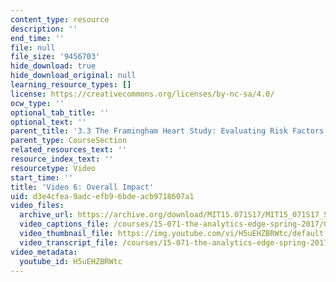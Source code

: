 ```yaml
---
content_type: resource
description: ''
end_time: ''
file: null
file_size: '9456703'
hide_download: true
hide_download_original: null
learning_resource_types: []
license: https://creativecommons.org/licenses/by-nc-sa/4.0/
ocw_type: ''
optional_tab_title: ''
optional_text: ''
parent_title: '3.3 The Framingham Heart Study: Evaluating Risk Factors to Save Lives '
parent_type: CourseSection
related_resources_text: ''
resource_index_text: ''
resourcetype: Video
start_time: ''
title: 'Video 6: Overall Impact'
uid: d3e4cfea-9adc-efb9-6bde-acb9718607a1
video_files:
  archive_url: https://archive.org/download/MIT15.071S17/MIT15_071S17_Session_3.3.11_300k.mp4
  video_captions_file: /courses/15-071-the-analytics-edge-spring-2017/0a84826becf95e70889c9df5a9fa0b1c_H5uEHZBRWtc.vtt
  video_thumbnail_file: https://img.youtube.com/vi/H5uEHZBRWtc/default.jpg
  video_transcript_file: /courses/15-071-the-analytics-edge-spring-2017/6e4c8be219875cc08f6fbb5d28fdf4d7_H5uEHZBRWtc.pdf
video_metadata:
  youtube_id: H5uEHZBRWtc
---
```

